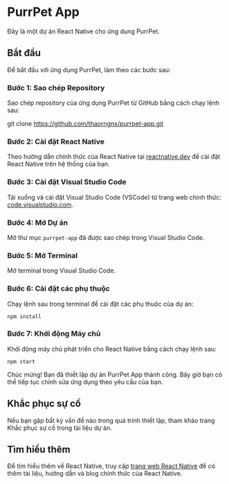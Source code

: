 # PurrPet App

Đây là một dự án React Native cho ứng dụng PurrPet.

## Bắt đầu

Để bắt đầu với ứng dụng PurrPet, làm theo các bước sau:

### Bước 1: Sao chép Repository

Sao chép repository của ứng dụng PurrPet từ GitHub bằng cách chạy lệnh sau:

git clone https://github.com/thaorngnx/purrpet-app.git

### Bước 2: Cài đặt React Native

Theo hướng dẫn chính thức của React Native tại [reactnative.dev](https://reactnative.dev/) để cài đặt React Native trên hệ thống của bạn.

### Bước 3: Cài đặt Visual Studio Code

Tải xuống và cài đặt Visual Studio Code (VSCode) từ trang web chính thức: [code.visualstudio.com](https://code.visualstudio.com/).

### Bước 4: Mở Dự án

Mở thư mục `purrpet-app` đã được sao chép trong Visual Studio Code.

### Bước 5: Mở Terminal

Mở terminal trong Visual Studio Code.

### Bước 6: Cài đặt các phụ thuộc

Chạy lệnh sau trong terminal để cài đặt các phụ thuộc của dự án:

`npm install`

### Bước 7: Khởi động Máy chủ

Khởi động máy chủ phát triển cho React Native bằng cách chạy lệnh sau:

`npm start`

Chúc mừng! Bạn đã thiết lập dự án PurrPet App thành công. Bây giờ bạn có thể tiếp tục chỉnh sửa ứng dụng theo yêu cầu của bạn.

## Khắc phục sự cố

Nếu bạn gặp bất kỳ vấn đề nào trong quá trình thiết lập, tham khảo trang Khắc phục sự cố trong tài liệu dự án.

## Tìm hiểu thêm

Để tìm hiểu thêm về React Native, truy cập [trang web React Native](https://reactnative.dev/) để có thêm tài liệu, hướng dẫn và blog chính thức của React Native.
